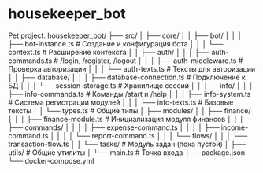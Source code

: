# housekeeper_bot
Pet project. 
housekeeper_bot/
├── src/
│   ├── core/
│   │   ├── bot/
│   │   │   ├── bot-instance.ts      # Создание и конфигурация бота
│   │   │   └── context.ts           # Расширение контекста
│   │   ├── auth/
│   │   │   ├── auth-commands.ts     # /login, /register, /logout
│   │   │   ├── auth-middleware.ts   # Проверка авторизации
│   │   │   └── auth-texts.ts        # Тексты для авторизации
│   │   ├── database/
│   │   │   ├── database-connection.ts # Подключение к БД
│   │   │   └── session-storage.ts   # Хранилище сессий
│   │   ├── info/
│   │   │   ├── info-commands.ts       # Команды /start и /help
│   │   │   ├── info-system.ts         # Система регистрации модулей
│   │   │   └── info-texts.ts          # Базовые тексты
│   │   └── types.ts                 # Общие типы
│   ├── modules/
│   │   ├── finance/
│   │   │   ├── finance-module.ts    # Инициализация модуля финансов
│   │   │   ├── commands/
│   │   │   │   ├── expense-command.ts
│   │   │   │   ├── income-command.ts
│   │   │   │   └── report-command.ts
│   │   │   └── flows/
│   │   │       └── transaction-flow.ts
│   │   └── tasks/                   # Модуль задач (пока пустой)
│   ├── utils/                       # Общие утилиты
│   └── main.ts                      # Точка входа
├── package.json
└── docker-compose.yml